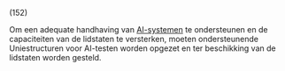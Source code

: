 (152)

Om een adequate handhaving van [AI-systemen](a3.md#^ai-systeem) te ondersteunen en de capaciteiten van de lidstaten te versterken, moeten ondersteunende Uniestructuren voor AI-testen worden opgezet en ter beschikking van de lidstaten worden gesteld.